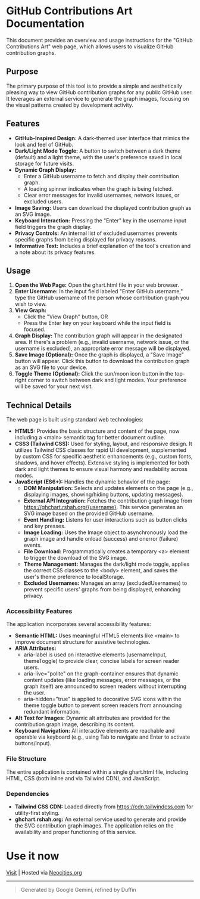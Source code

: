 # **GitHub Contributions Art Documentation**

This document provides an overview and usage instructions for the "GitHub Contributions Art" web page, which allows users to visualize GitHub contribution graphs.

## **Purpose**

The primary purpose of this tool is to provide a simple and aesthetically pleasing way to view GitHub contribution graphs for any public GitHub user. It leverages an external service to generate the graph images, focusing on the visual patterns created by development activity.

## **Features**

* **GitHub-Inspired Design:** A dark-themed user interface that mimics the look and feel of GitHub.  
* **Dark/Light Mode Toggle:** A button to switch between a dark theme (default) and a light theme, with the user's preference saved in local storage for future visits.  
* **Dynamic Graph Display:**  
  * Enter a GitHub username to fetch and display their contribution graph.  
  * A loading spinner indicates when the graph is being fetched.  
  * Clear error messages for invalid usernames, network issues, or excluded users.  
* **Image Saving:** Users can download the displayed contribution graph as an SVG image.  
* **Keyboard Interaction:** Pressing the "Enter" key in the username input field triggers the graph display.  
* **Privacy Controls:** An internal list of excluded usernames prevents specific graphs from being displayed for privacy reasons.  
* **Informative Text:** Includes a brief explanation of the tool's creation and a note about its privacy features.

## **Usage**

1. **Open the Web Page:** Open the ghart.html file in your web browser.  
2. **Enter Username:** In the input field labeled "Enter GitHub username," type the GitHub username of the person whose contribution graph you wish to view.  
3. **View Graph:**  
   * Click the "View Graph" button, OR  
   * Press the Enter key on your keyboard while the input field is focused.  
4. **Graph Display:** The contribution graph will appear in the designated area. If there's a problem (e.g., invalid username, network issue, or the username is excluded), an appropriate error message will be displayed.  
5. **Save Image (Optional):** Once the graph is displayed, a "Save Image" button will appear. Click this button to download the contribution graph as an SVG file to your device.  
6. **Toggle Theme (Optional):** Click the sun/moon icon button in the top-right corner to switch between dark and light modes. Your preference will be saved for your next visit.

## **Technical Details**

The web page is built using standard web technologies:

* **HTML5:** Provides the basic structure and content of the page, now including a \<main\> semantic tag for better document outline.  
* **CSS3 (Tailwind CSS):** Used for styling, layout, and responsive design. It utilizes Tailwind CSS classes for rapid UI development, supplemented by custom CSS for specific aesthetic enhancements (e.g., custom fonts, shadows, and hover effects). Extensive styling is implemented for both dark and light themes to ensure visual harmony and readability across modes.  
* **JavaScript (ES6+):** Handles the dynamic behavior of the page:  
  * **DOM Manipulation:** Selects and updates elements on the page (e.g., displaying images, showing/hiding buttons, updating messages).  
  * **External API Integration:** Fetches the contribution graph image from https://ghchart.rshah.org/{username}. This service generates an SVG image based on the provided GitHub username.  
  * **Event Handling:** Listens for user interactions such as button clicks and key presses.  
  * **Image Loading:** Uses the Image object to asynchronously load the graph image and handle onload (success) and onerror (failure) events.  
  * **File Download:** Programmatically creates a temporary \<a\> element to trigger the download of the SVG image.  
  * **Theme Management:** Manages the dark/light mode toggle, applies the correct CSS classes to the \<body\> element, and saves the user's theme preference to localStorage.  
  * **Excluded Usernames:** Manages an array (excludedUsernames) to prevent specific users' graphs from being displayed, enhancing privacy.

### **Accessibility Features**

The application incorporates several accessibility features:

* **Semantic HTML:** Uses meaningful HTML5 elements like \<main\> to improve document structure for assistive technologies.  
* **ARIA Attributes:**  
  * aria-label is used on interactive elements (usernameInput, themeToggle) to provide clear, concise labels for screen reader users.  
  * aria-live="polite" on the graph-container ensures that dynamic content updates (like loading messages, error messages, or the graph itself) are announced to screen readers without interrupting the user.  
  * aria-hidden="true" is applied to decorative SVG icons within the theme toggle button to prevent screen readers from announcing redundant information.  
* **Alt Text for Images:** Dynamic alt attributes are provided for the contribution graph image, describing its content.  
* **Keyboard Navigation:** All interactive elements are reachable and operable via keyboard (e.g., using Tab to navigate and Enter to activate buttons/input).

### **File Structure**

The entire application is contained within a single ghart.html file, including HTML, CSS (both inline and via Tailwind CDN), and JavaScript.

### **Dependencies**

* **Tailwind CSS CDN:** Loaded directly from https://cdn.tailwindcss.com for utility-first styling.  
* **ghchart.rshah.org:** An external service used to generate and provide the SVG contribution graph images. The application relies on the availability and proper functioning of this service.

# Use it now

[Visit](https://duffin.neocities.org/ghart) | Hosted via [Neocities.org](https://neocities.org/site/duffin)

---

> Generated by Google Gemini, refined by Duffin
